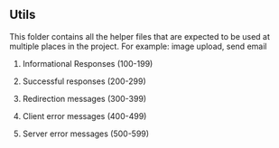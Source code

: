 ## Utils
This folder contains all the helper files that are expected to be used at multiple places in the project. For example: image upload, send email

1. Informational Responses (100-199)

2. Successful responses (200-299)

3. Redirection messages (300-399)

4. Client error messages (400-499)

5. Server error messages (500-599)